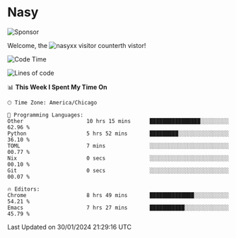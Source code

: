 # Nasy

<!--
<p align="center">
<img height="200" src="https://github-readme-stats.vercel.app/api?username=nasyxx&count_private=true&show_icons=true&theme=dracula&include_all_commits=true"/>
<img height="200" src="https://github-readme-stats.vercel.app/api/top-langs/?username=nasyxx&theme=dracula&hide=html,jupyter+notebook&count_private=true&show_icons=true"/>
</p>

  
----------------
-->

![Sponsor](https://img.shields.io/static/v1.svg?label=Sponsor&message=%E2%9D%A4&logo=GitHub&style=flat&color=pink)
 
Welcome, the ![nasyxx visitor counter](https://count.getloli.com/get/@nasyxx?theme=rule34)th vistor!
 
<!--START_SECTION:waka-->
![Code Time](http://img.shields.io/badge/Code%20Time-4%2C273%20hrs%2031%20mins-blue)

![Lines of code](https://img.shields.io/badge/From%20Hello%20World%20I%27ve%20Written-6.3%20million%20lines%20of%20code-blue)

📊 **This Week I Spent My Time On** 

```text
🕑︎ Time Zone: America/Chicago

💬 Programming Languages: 
Other                    10 hrs 15 mins      ████████████████░░░░░░░░░   62.96 % 
Python                   5 hrs 52 mins       █████████░░░░░░░░░░░░░░░░   36.10 % 
TOML                     7 mins              ░░░░░░░░░░░░░░░░░░░░░░░░░   00.77 % 
Nix                      0 secs              ░░░░░░░░░░░░░░░░░░░░░░░░░   00.10 % 
Git                      0 secs              ░░░░░░░░░░░░░░░░░░░░░░░░░   00.07 % 

🔥 Editors: 
Chrome                   8 hrs 49 mins       ██████████████░░░░░░░░░░░   54.21 % 
Emacs                    7 hrs 27 mins       ███████████░░░░░░░░░░░░░░   45.79 % 
```


 Last Updated on 30/01/2024 21:29:16 UTC
<!--END_SECTION:waka-->

<!-- ![visitors](https://visitor-badge.laobi.icu/badge?page_id=nasyxx.nasyxx) -->
